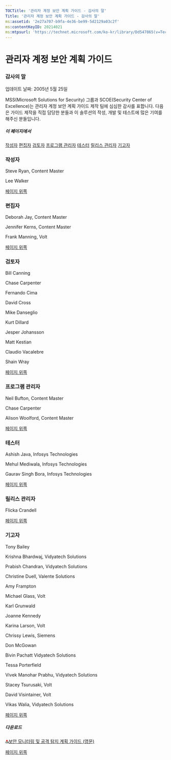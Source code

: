 ```yaml
---
TOCTitle: '관리자 계정 보안 계획 가이드 - 감사의 말'
Title: '관리자 계정 보안 계획 가이드 - 감사의 말'
ms:assetid: '2e27a707-b9fa-4e36-be99-5d2129a03c2f'
ms:contentKeyID: 20214021
ms:mtpsurl: 'https://technet.microsoft.com/ko-kr/library/Dd547865(v=TechNet.10)'
---
```


관리자 계정 보안 계획 가이드
============================

### 감사의 말

업데이트 날짜: 2005년 5월 25일

MSS(Microsoft Solutions for Security) 그룹과 SCOE(Security Center of Excellence)는 관리자 계정 보안 계획 가이드 제작 팀에 심심한 감사를 표합니다. 다음은 가이드 제작을 직접 담당한 분들과 이 솔루션의 작성, 개발 및 테스트에 많은 기여를 해주신 분들입니다.

##### 이 페이지에서

[](#egaa)[작성자](#egaa)
[](#efaa)[편집자](#efaa)
[](#eeaa)[검토자](#eeaa)
[](#edaa)[프로그램 관리자](#edaa)
[](#ecaa)[테스터](#ecaa)
[](#ebaa)[릴리스 관리자](#ebaa)
[](#eaaa)[기고자](#eaaa)

### 작성자

Steve Ryan, Content Master

Lee Walker

[](#mainsection)[페이지 위쪽](#mainsection)

### 편집자

Deborah Jay, Content Master

Jennifer Kerns, Content Master

Frank Manning, Volt

[](#mainsection)[페이지 위쪽](#mainsection)

### 검토자

Bill Canning

Chase Carpenter

Fernando Cima

David Cross

Mike Danseglio

Kurt Dillard

Jesper Johansson

Matt Kestian

Claudio Vacalebre

Shain Wray

[](#mainsection)[페이지 위쪽](#mainsection)

### 프로그램 관리자

Neil Bufton, Content Master

Chase Carpenter

Alison Woolford, Content Master

[](#mainsection)[페이지 위쪽](#mainsection)

### 테스터

Ashish Java, Infosys Technologies

Mehul Mediwala, Infosys Technologies

Gaurav Singh Bora, Infosys Technologies

[](#mainsection)[페이지 위쪽](#mainsection)

### 릴리스 관리자

Flicka Crandell

[](#mainsection)[페이지 위쪽](#mainsection)

### 기고자

Tony Bailey

Krishna Bhardwaj, Vidyatech Solutions

Prabish Chandran, Vidyatech Solutions

Christine Duell, Valente Solutions

Amy Frampton

Michael Glass, Volt

Karl Grunwald

Joanne Kennedy

Karina Larson, Volt

Chrissy Lewis, Siemens

Don McGowan

Bivin Pachatt Vidyatech Solutions

Tessa Porterfield

Vivek Manohar Prabhu, Vidyatech Solutions

Stacey Tsurusaki, Volt

David Visintainer, Volt

Vikas Walia, Vidyatech Solutions

[](#mainsection)[페이지 위쪽](#mainsection)

##### 다운로드

[![](images/Dd547865.icon_exe(ko-kr,TechNet.10).gif)](http://go.microsoft.com/fwlink/?linkid=41316)[보안 모니터링 및 공격 탐지 계획 가이드 (영문)](http://go.microsoft.com/fwlink/?linkid=41316)

[](#mainsection)[페이지 위쪽](#mainsection)
